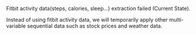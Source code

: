 Fitbit activity data(steps, calories, sleep...) extraction failed (Current State). 

Instead of using fitbit activity data, we will temporarily apply other multi-variable sequential data such as stock prices and weather data.

